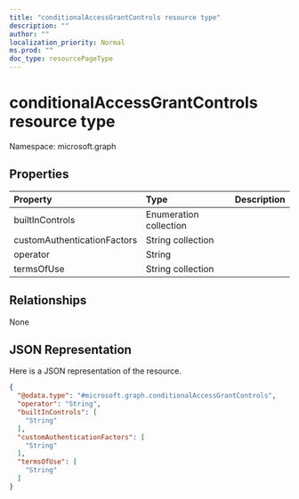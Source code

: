 ```yaml
---
title: "conditionalAccessGrantControls resource type"
description: ""
author: ""
localization_priority: Normal
ms.prod: ""
doc_type: resourcePageType
---
```


# conditionalAccessGrantControls resource type


Namespace: microsoft.graph



## Properties
|Property|Type|Description|
|:---|:---|:---|
|builtInControls|Enumeration collection||
|customAuthenticationFactors|String collection||
|operator|String||
|termsOfUse|String collection||

## Relationships
None

## JSON Representation
Here is a JSON representation of the resource.
<!-- {
  "blockType": "resource",
  "@odata.type": "microsoft.graph.conditionalAccessGrantControls"
}
-->
``` json
{
  "@odata.type": "#microsoft.graph.conditionalAccessGrantControls",
  "operator": "String",
  "builtInControls": [
    "String"
  ],
  "customAuthenticationFactors": [
    "String"
  ],
  "termsOfUse": [
    "String"
  ]
}
```

